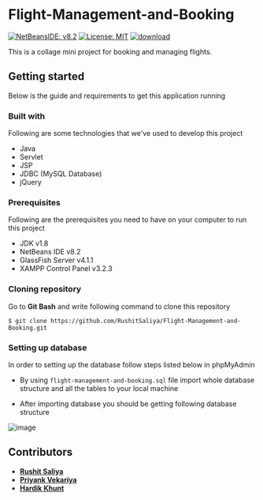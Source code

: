 # Flight-Management-and-Booking

[![NetBeansIDE: v8.2](https://img.shields.io/badge/NetBeans%20IDE-v8.2-blue)](https://netbeans.org/downloads/8.2/)
[![License: MIT](https://img.shields.io/badge/License-MIT-green.svg)](https://opensource.org/licenses/MIT)
[![download](https://img.shields.io/badge/download-v1.0-yellow)](https://github.com/RushitSaliya/Flight-Management-and-Booking/releases)

This is a collage mini project for booking and managing flights.


## Getting started
Below is the guide and requirements to get this application running


### Built with

Following are some technologies that we've used to develop this project

* Java
* Servlet
* JSP
* JDBC (MySQL Database)
* jQuery


### Prerequisites

Following are the prerequisites you need to have on your computer to run this project

* JDK v1.8
* NetBeans IDE v8.2
* GlassFish Server v4.1.1
* XAMPP Control Panel v3.2.3


### Cloning repository

Go to **Git Bash** and write following command to clone this repository

```
$ git clone https://github.com/RushitSaliya/Flight-Management-and-Booking.git
```


### Setting up database

In order to setting up the database follow steps listed below in phpMyAdmin

* By using `flight-management-and-booking.sql` file import whole database structure and all the tables to your local machine

* After importing database you should be getting following database structure

![image](https://user-images.githubusercontent.com/42318209/64917143-26180a80-d7ab-11e9-99e9-b4b2d8293211.png)


## Contributors

* [**Rushit Saliya**](https://github.com/RushitSaliya)
* [**Priyank Vekariya**](https://github.com/PriyankVekariya)
* [**Hardik Khunt**](https://github.com/HardikKhunt)
